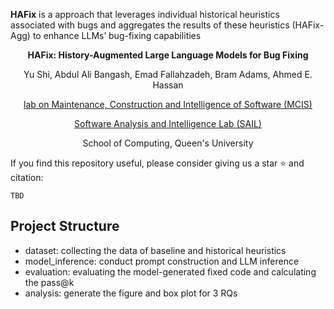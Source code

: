 **HAFix** is a approach that leverages individual historical heuristics associated with bugs and aggregates the results of these heuristics (HAFix-Agg) to enhance LLMs’ bug-fixing capabilities

<p align="center"><strong>HAFix: History-Augmented Large Language Models for Bug Fixing</strong></p>

<p align="center">Yu Shi, Abdul Ali Bangash, Emad Fallahzadeh, Bram Adams, Ahmed E. Hassan</p>

<p align="center"><a href="https://mcis.cs.queensu.ca">lab on Maintenance, Construction and Intelligence of Software (MCIS)</a></p>
<p align="center"><a href="https://sail.cs.queensu.ca">Software Analysis and Intelligence Lab (SAIL)</a></p>
<p align="center">School of Computing, Queen's University</p>

If you find this repository useful, please consider giving us a star :star: and citation:

```
TBD
```
## Project Structure
- dataset: collecting the data of baseline and historical heuristics
- model_inference: conduct prompt construction and LLM inference
- evaluation: evaluating the model-generated fixed code and calculating the pass@k
- analysis: generate the figure and box plot for 3 RQs
